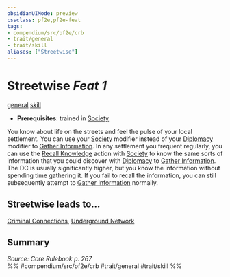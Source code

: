 ```yaml
---
obsidianUIMode: preview
cssclass: pf2e,pf2e-feat
tags:
- compendium/src/pf2e/crb
- trait/general
- trait/skill
aliases: ["Streetwise"]
---
```

# Streetwise  *Feat 1*  
[general](general.md "General Feat Trait")  [skill](skill.md "Skill Feat Trait")  

- **Prerequisites**: trained in [Society](skills.md#Society)

You know about life on the streets and feel the pulse of your local settlement. You can use your [Society](skills.md#Society) modifier instead of your [Diplomacy](skills.md#Diplomacy) modifier to [Gather Information](gather-information.md). In any settlement you frequent regularly, you can use the [Recall Knowledge](recall-knowledge.md) action with [Society](skills.md#Society) to know the same sorts of information that you could discover with [Diplomacy](skills.md#Diplomacy) to [Gather Information](gather-information.md). The DC is usually significantly higher, but you know the information without spending time gathering it. If you fail to recall the information, you can still subsequently attempt to [Gather Information](gather-information.md) normally.

## Streetwise leads to...

[Criminal Connections](criminal-connections-apg.md), [Underground Network](underground-network-apg.md)

## Summary

*Source: Core Rulebook p. 267*  
%% #compendium/src/pf2e/crb #trait/general #trait/skill %%